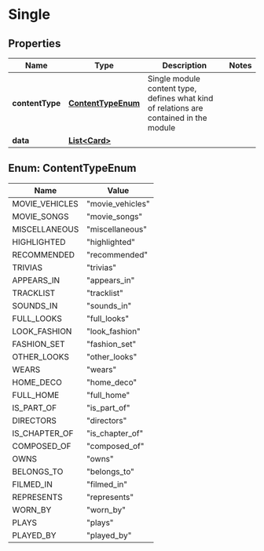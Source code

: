 
# Single

## Properties
Name | Type | Description | Notes
------------ | ------------- | ------------- | -------------
**contentType** | [**ContentTypeEnum**](#ContentTypeEnum) | Single module content type, defines what kind of relations are contained in the module | 
**data** | [**List&lt;Card&gt;**](Card.md) |  | 


<a name="ContentTypeEnum"></a>
## Enum: ContentTypeEnum
Name | Value
---- | -----
MOVIE_VEHICLES | &quot;movie_vehicles&quot;
MOVIE_SONGS | &quot;movie_songs&quot;
MISCELLANEOUS | &quot;miscellaneous&quot;
HIGHLIGHTED | &quot;highlighted&quot;
RECOMMENDED | &quot;recommended&quot;
TRIVIAS | &quot;trivias&quot;
APPEARS_IN | &quot;appears_in&quot;
TRACKLIST | &quot;tracklist&quot;
SOUNDS_IN | &quot;sounds_in&quot;
FULL_LOOKS | &quot;full_looks&quot;
LOOK_FASHION | &quot;look_fashion&quot;
FASHION_SET | &quot;fashion_set&quot;
OTHER_LOOKS | &quot;other_looks&quot;
WEARS | &quot;wears&quot;
HOME_DECO | &quot;home_deco&quot;
FULL_HOME | &quot;full_home&quot;
IS_PART_OF | &quot;is_part_of&quot;
DIRECTORS | &quot;directors&quot;
IS_CHAPTER_OF | &quot;is_chapter_of&quot;
COMPOSED_OF | &quot;composed_of&quot;
OWNS | &quot;owns&quot;
BELONGS_TO | &quot;belongs_to&quot;
FILMED_IN | &quot;filmed_in&quot;
REPRESENTS | &quot;represents&quot;
WORN_BY | &quot;worn_by&quot;
PLAYS | &quot;plays&quot;
PLAYED_BY | &quot;played_by&quot;



